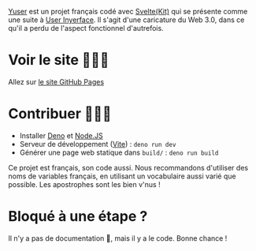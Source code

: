[Yuser](https://science-numerale.github.io/yuser/) est un projet français codé avec [Svelte(Kit)](https://svelte.dev/) qui se présente comme une suite à [User Inyerface](https://userinyerface.com/). Il s'agit d'une caricature du Web 3.0, dans ce qu'il a perdu de l'aspect fonctionnel d'autrefois.

# Voir le site 👀👀👀

Allez sur [le site GitHub Pages](https://science-numerale.github.io/yuser/)

# Contribuer 🚀🚀🚀

- Installer [Deno](https://deno.com/) et [Node.JS](https://nodejs.org/fr)
- Serveur de développement ([Vite](https://vite.dev/)) : `deno run dev`
- Générer une page web statique dans `build/` : `deno run build`

Ce projet est français, son code aussi. Nous recommandons d'utiliser des noms de variables français, en utilisant un vocabulaire aussi varié que possible. Les apostrophes sont les bien v'nus !

# Bloqué à une étape ?

Il n'y a pas de documentation 🤷, mais il y a le code. Bonne chance !
